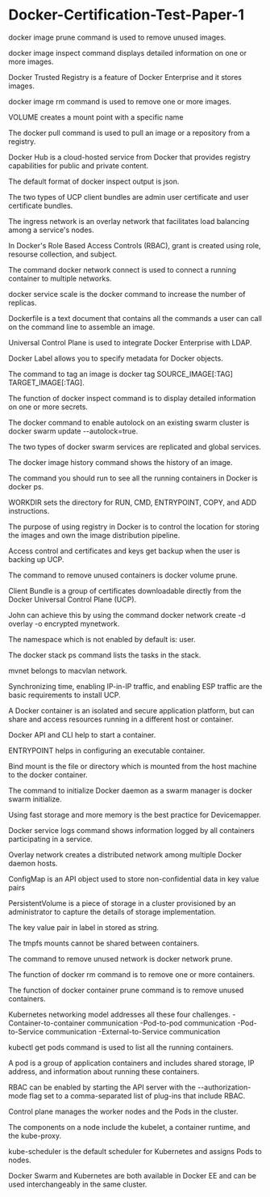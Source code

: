 # Docker-Certification-Test-Paper-1

docker image prune command is used to remove unused images.

docker image inspect command displays detailed information on one or more images.

Docker Trusted Registry is a feature of Docker Enterprise and it stores images.

docker image rm command is used to remove one or more images.

VOLUME creates a mount point with a specific name

The docker pull command is used to pull an image or a repository from a registry.

Docker Hub is a cloud-hosted service from Docker that provides registry capabilities for public and private content.

The default format of docker inspect output is json.

The two types of UCP client bundles are admin user certificate and user certificate bundles.

The ingress network is an overlay network that facilitates load balancing among a service's nodes.

In Docker's Role Based Access Controls (RBAC), grant is created using role, resourse collection, and subject.

The command docker network connect is used to connect a running container to multiple networks.

docker service scale is the docker command to increase the number of replicas.

Dockerfile is a text document that contains all the commands a user can call on the command line to assemble an image.

Universal Control Plane is used to integrate Docker Enterprise with LDAP.

Docker Label allows you to specify metadata for Docker objects.

The command to tag an image is docker tag SOURCE_IMAGE[:TAG] TARGET_IMAGE[:TAG].

The function of docker inspect command is to display detailed information on one or more secrets.

The docker command to enable autolock on an existing swarm cluster is docker swarm update --autolock=true.

The two types of docker swarm services are replicated and global services.

The docker image history command shows the history of an image.

The command you should run to see all the running containers in Docker is docker ps.

WORKDIR sets the directory for RUN, CMD, ENTRYPOINT, COPY, and ADD instructions.

The purpose of using registry in Docker is to control the location for storing the images and own the image distribution pipeline.

Access control and certificates and keys get backup when the user is backing up UCP.

The command to remove unused containers is docker volume prune.

Client Bundle is a group of certificates downloadable directly from the Docker Universal Control Plane (UCP).

John can achieve this by using the command docker network create -d overlay -o encrypted mynetwork.

The namespace which is not enabled by default is: user.

The docker stack ps command lists the tasks in the stack.

mvnet belongs to macvlan network.

Synchronizing time, enabling IP-in-IP traffic, and enabling ESP traffic are the basic requirements to install UCP.

A Docker container is an isolated and secure application platform, but can share and access resources running in a different host or container.

Docker API and CLI help to start a container.

ENTRYPOINT helps in configuring an executable container.

Bind mount is the file or directory which is mounted from the host machine to the docker container.

The command to initialize Docker daemon as a swarm manager is docker swarm initialize.

Using fast storage and more memory is the best practice for Devicemapper.

Docker service logs command shows information logged by all containers participating in a service.

Overlay network creates a distributed network among multiple Docker daemon hosts.

ConfigMap is an API object used to store non-confidential data in key value pairs

PersistentVolume is a piece of storage in a cluster provisioned by an administrator to capture the details of storage implementation.

The key value pair in label in stored as string.

The tmpfs mounts cannot be shared between containers.

The command to remove unused network is docker network prune.

The function of docker rm command is to remove one or more containers.

The function of docker container prune command is to remove unused containers.

Kubernetes networking model addresses all these four challenges.
-Container-to-container communication
-Pod-to-pod communication
-Pod-to-Service communication
-External-to-Service communication

kubectl get pods command is used to list all the running containers.

A pod is a group of application containers and includes shared storage, IP address, and information about running these containers.

RBAC can be enabled by starting the API server with the --authorization-mode flag set to a comma-separated list of plug-ins that include RBAC.

Control plane manages the worker nodes and the Pods in the cluster.

The components on a node include the kubelet, a container runtime, and the kube-proxy.

kube-scheduler is the default scheduler for Kubernetes and assigns Pods to nodes.

Docker Swarm and Kubernetes are both available in Docker EE and can be used interchangeably in the same cluster.
